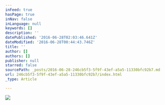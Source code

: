 ```yaml
---
inFeed: true
hasPage: true
inNav: false
inLanguage: null
keywords: []
description: ''
datePublished: '2016-06-28T02:03:46.641Z'
dateModified: '2016-06-28T00:44:43.746Z'
title: ''
author: []
authors: []
publisher: null
starred: false
sourcePath: _posts/2016-06-28-246cb5f3-5f9f-43ef-a5a5-11330bfc92b7.md
url: 246cb5f3-5f9f-43ef-a5a5-11330bfc92b7/index.html
_type: Article

---
```

![](https://the-grid-user-content.s3-us-west-2.amazonaws.com/1ca6deb9-d7d2-482a-b8f1-2864ac750587.jpg)